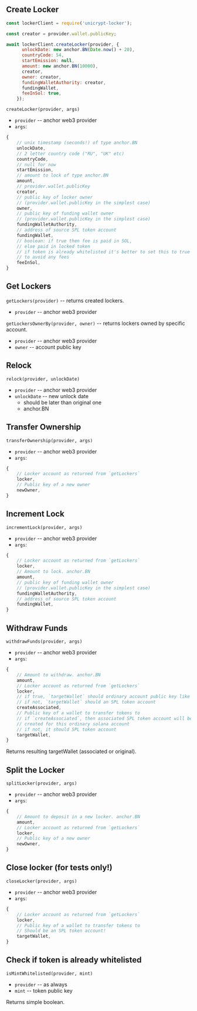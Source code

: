 ## Create Locker

```js
const lockerClient = require('unicrypt-locker');

const creator = provider.wallet.publicKey;

await lockerClient.createLocker(provider, {
      unlockDate: new anchor.BN(Date.now() + 20),
      countryCode: 54,
      startEmission: null,
      amount: new anchor.BN(10000),
      creator,
      owner: creator,
      fundingWalletAuthority: creator,
      fundingWallet,
      feeInSol: true,
    });
```

`createLocker(provider, args)`

* `provider` -- anchor web3 provider
* `args`:

```js
{
    // unix timestamp (seconds!) of type anchor.BN
    unlockDate,
    // 2 letter country code ("RU", "UK" etc)
    countryCode,
    // null for now
    startEmission,
    // amount to lock of type anchor.BN
    amount,
    // provider.wallet.publicKey
    creator,
    // public key of locker owner
    // (provider.wallet.publicKey in the simplest case)
    owner,
    // public key of funding wallet owner
    // (provider.wallet.publicKey in the simplest case)
    fundingWalletAuthority,
    // address of source SPL token account
    fundingWallet,
    // boolean: if true then fee is paid in SOL,
    // else paid in locked token
    // if token is already whitelisted it's better to set this to true
    // to avoid any fees
    feeInSol,
}
```

## Get Lockers

`getLockers(provider)` -- returns created lockers.

* `provider` -- anchor web3 provider

`getLockersOwnerBy(provider, owner)` -- returns lockers owned by specific account.

* `provider` -- anchor web3 provider
* `owner` -- account public key

## Relock

`relock(provider, unlockDate)`

* `provider` -- anchor web3 provider
* `unlockDate` -- new unlock date
    - should be later than original one
    - anchor.BN

## Transfer Ownership

`transferOwnership(provider, args)`

* `provider` -- anchor web3 provider
* `args`:

```js
{
    // Locker account as returned from `getLockers`
    locker,
    // Public key of a new owner
    newOwner,
}
```

## Increment Lock

`incrementLock(provider, args)`

* `provider` -- anchor web3 provider
* `args`:

```js
{
    // Locker account as returned from `getLockers`
    locker,
    // Amount to lock. anchor.BN
    amount,
    // public key of funding wallet owner
    // (provider.wallet.publicKey in the simplest case)
    fundingWalletAuthority,
    // address of source SPL token account
    fundingWallet,
}
```


## Withdraw Funds

`withdrawFunds(provider, args)`

* `provider` -- anchor web3 provider
* `args`:

```js
{
    // Amount to withdraw. anchor.BN
    amount,
    // Locker account as returned from `getLockers`
    locker,
    // if true, `targetWallet` should ordinary account public key like provider.wallet.publicKey
    // if not, `targetWallet` should an SPL token account
    createAssociated,
    // Public key of a wallet to transfer tokens to
    // if `createAssociated`, then associated SPL token account will be
    // created for this ordinary solana account
    // if not, it should SPL token account
    targetWallet,
}
```

Returns resulting targetWallet (associated or original).

## Split the Locker

`splitLocker(provider, args)`

* `provider` -- anchor web3 provider
* `args`:

```js
{
    // Amount to deposit in a new locker. anchor.BN
    amount,
    // Locker account as returned from `getLockers`
    locker,
    // Public key of a new owner
    newOwner,
}
```

## Close locker (for tests only!)

`closeLocker(provider, args)`

* `provider` -- anchor web3 provider
* `args`:

```js
{
    // Locker account as returned from `getLockers`
    locker,
    // Public key of a wallet to transfer tokens to
    // Should be an SPL token account!
    targetWallet,
}
```

## Check if token is already whitelisted

`isMintWhitelisted(provider, mint)`

* `provider` -- as always
* `mint` -- token public key

Returns simple boolean.

